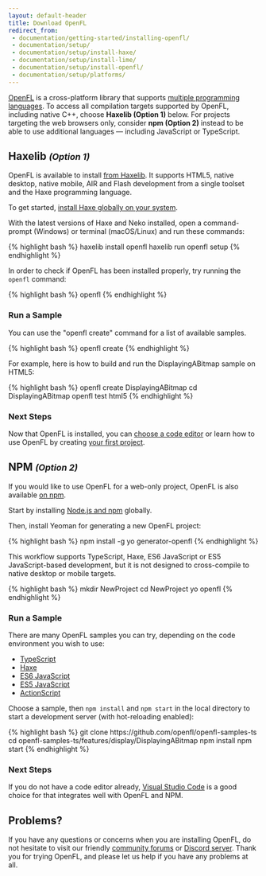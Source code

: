 ```yaml
---
layout: default-header
title: Download OpenFL
redirect_from:
 - documentation/getting-started/installing-openfl/
 - documentation/setup/
 - documentation/setup/install-haxe/
 - documentation/setup/install-lime/
 - documentation/setup/install-openfl/
 - documentation/setup/platforms/
---
```


[OpenFL](/) is a cross-platform library that supports [multiple programming languages](/learn/languages). To access all compilation targets supported by OpenFL, including native C++, choose **Haxelib (Option 1)** below. For projects targeting the web browsers only, consider **npm (Option 2)** instead to be able to use additional languages — including JavaScript or TypeScript.

<div class="row">
	<div class="col-md-6 nopadding">
		<h2>Haxelib <small><i>(Option 1)</i></small></h2>
		<p>OpenFL is available to install <a href="https://lib.haxe.org/p/openfl">from Haxelib</a>. It supports HTML5, native desktop, native mobile, AIR and Flash development from a single toolset and the Haxe programming language.</p>
		<p>To get started, <a href="https://haxe.org/download/" target="_blank">install Haxe globally on your system</a>.</p>
		<p>With the latest versions of Haxe and Neko installed, open a command-prompt (Windows) or terminal (macOS/Linux) and run these commands:</p>
{% highlight bash %}
haxelib install openfl
haxelib run openfl setup
{% endhighlight %}
		<p>In order to check if OpenFL has been installed properly, try running the <code>openfl</code> command:</p>
{% highlight bash %}
openfl
{% endhighlight %}
		<h3>Run a Sample</h3>
		<p>You can use the "openfl create" command for a list of available samples.</p>
{% highlight bash %}
openfl create
{% endhighlight %}
		<p>For example, here is how to build and run the DisplayingABitmap sample on HTML5:</p>
{% highlight bash %}
openfl create DisplayingABitmap
cd DisplayingABitmap
openfl test html5
{% endhighlight %}
		<h3>Next Steps</h3>
		<p>Now that OpenFL is installed, you can <a href="/learn/docs/choosing-a-code-editor/">choose a code editor</a> or learn how to use OpenFL by creating <a href="/learn/tutorials/displaying-a-bitmap/">your first project</a>.</p>
	</div>
	<div class="col-md-6 nopadding">
		<h2>NPM <small><i>(Option 2)</i></small></h2>
		<p>If you would like to use OpenFL for a web-only project, OpenFL is also available <a href="https://www.npmjs.com/package/openfl">on npm</a>.</p>
		<p>Start by installing <a href="https://docs.npmjs.com/getting-started/installing-node" target="_blank">Node.js and npm</a> globally.</p>
		<p>Then, install Yeoman for generating a new OpenFL project:</p>
{% highlight bash %}
npm install -g yo generator-openfl
{% endhighlight %}
		<p>This workflow supports TypeScript, Haxe, ES6 JavaScript or ES5 JavaScript-based development, but it is not designed to cross-compile to native desktop or mobile targets.</p>
{% highlight bash %}
mkdir NewProject
cd NewProject
yo openfl
{% endhighlight %}
		<h3>Run a Sample</h3>
		<p>There are many OpenFL samples you can try, depending on the code environment you wish to use:</p>
		<ul>
			<li><a href="https://github.com/openfl/openfl-samples-ts" target="_blank">TypeScript</a></li>
			<li><a href="https://github.com/openfl/openfl-samples-haxe" target="_blank">Haxe</a></li>
			<li><a href="https://github.com/openfl/openfl-samples-es6" target="_blank">ES6 JavaScript</a></li>
			<li><a href="https://github.com/openfl/openfl-samples-es5" target="_blank">ES5 JavaScript</a></li>
			<li><a href="https://github.com/openfl/openfl-samples-as3" target="_blank">ActionScript</a></li>
		</ul>
		<p>Choose a sample, then <code>npm install</code> and <code>npm start</code> in the local directory to start a development server (with hot-reloading enabled):</p>
{% highlight bash %}
git clone https://github.com/openfl/openfl-samples-ts
cd openfl-samples-ts/features/display/DisplayingABitmap
npm install
npm start
{% endhighlight %}
		<h3>Next Steps</h3>
		<p>If you do not have a code editor already, <a href="https://code.visualstudio.com" target="_blank">Visual Studio Code</a> is a good choice for that integrates well with OpenFL and NPM.</p>
	</div>
</div>

## Problems?

If you have any questions or concerns when you are installing OpenFL, do not hesitate to visit our friendly [community forums](https://community.openfl.org/c/help) or [Discord server](https://discord.gg/tDgq8EE). Thank you for trying OpenFL, and please let us help if you have any problems at all.
